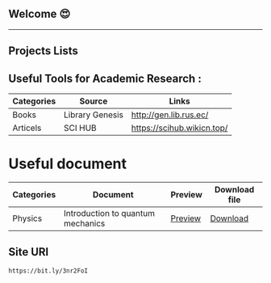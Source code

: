 ## Welcome 😍
---

## Projects Lists

## Useful Tools for Academic Research :
|Categories  | Source|Links 
|--|--|--
|  Books|Library Genesis|http://gen.lib.rus.ec/  
|Articels| SCI HUB |https://scihub.wikicn.top/
# Useful document
|Categories|Document| Preview| Download file |
|--|--|--|--|
| Physics | Introduction to quantum mechanics |[Preview](https://scholar.harvard.edu/files/david-morin/files/waves_quantum.pdf) |<a href="https://scholar.harvard.edu/files/david-morin/files/waves_quantum.pdf" download>Download</a>|

## Site URl
```
https://bit.ly/3nr2FoI 
```

